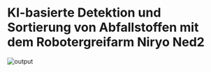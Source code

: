 # KI-basierte Detektion und Sortierung von Abfallstoffen mit dem Robotergreifarm Niryo Ned2
![output](https://github.com/2bits2/recyclable/assets/76791368/2e2ffca6-ed9f-4def-bc4b-eac034019bd7)
